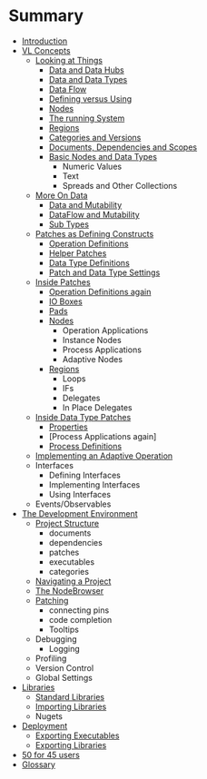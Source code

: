 # Summary

* [Introduction](README.md)
* [VL Concepts](language.md)
   * [Looking at Things](lookingAtThings.md)
       * [Data and Data Hubs](dataHubs.md)
       * [Data and Data Types](data.md)
       * [Data Flow](dataflow.md)
       * [Defining versus Using](defAndUse.md)
       * [Nodes](lookingAtNodes.md)
       * [The running System](defaultRuntime.md) 
       * [Regions](regions.md)
       * [Categories and Versions](catAndVers.md)
       * [Documents, Dependencies and Scopes](docAndscope.md)
       * [Basic Nodes and Data Types](basictypes.md)
           * Numeric Values
           * Text
           * Spreads and Other Collections
   * [More On Data](data2.md)
       * [Data and Mutability](mut.md)
       * [DataFlow and Mutability](mut2.md)
       * [Sub Types](subtypes.md)
   * [Patches as Defining Constructs](patchDef.md)
       * [Operation Definitions](operationDef.md)
       * [Helper Patches](helperPatches.md)
       * [Data Type Definitions](dataTypeDef.md)
       * [Patch and Data Type Settings](PatchSettings.md)
   * [Inside Patches](patches.md)
       * [Operation Definitions again](operationDefs2.md)
       * [IO Boxes](constants.md)
       * [Pads](pads.md)
       * [Nodes](nodes.md)
           * Operation Applications
           * Instance Nodes
           * Process Applications
           * Adaptive Nodes
       * [Regions](regions.md)
           * Loops
           * IFs
           * Delegates
           * In Place Delegates
   * [Inside Data Type Patches](insideDataType.md)
       * [Properties](properties.md)
       * [Process Applications again]
       * [Process Definitions](processes.md)
   * [Implementing an Adaptive Operation](implAdaptive.md)
   * Interfaces
       * Defining Interfaces
       * Implementing Interfaces
       * Using Interfaces
   * Events/Observables
* [The Development Environment](gui.md)
   * [Project Structure](project_structure.md)
       * documents
       * dependencies
       * patches
       * executables
       * categories
   * [Navigating a Project](navigating_a_project.md)
   * [The NodeBrowser](the_nodebrowser.md)
   * [Patching](patching.md)
       * connecting pins
       * code completion
       * Tooltips
   * Debugging
       * Logging
   * Profiling
   * Version Control
   * Global Settings
* [Libraries](libraries.md)
   * [Standard Libraries](standard_libraries.md)
   * [Importing Libraries](importing_libraries.md)
   * Nugets
* [Deployment](deployment.md)
   * [Exporting Executables](exporting_executables.md)
   * [Exporting Libraries](exporting_libraries.md)
* [50 for 45 users](50_for_45_users.md)
* [Glossary](GLOSSARY.md)


